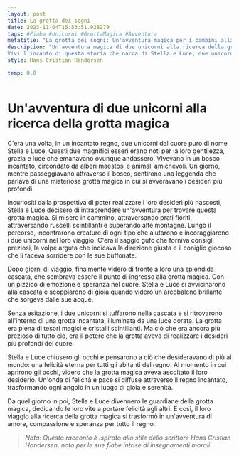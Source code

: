```yaml
---
layout: post
title: La grotta dei sogni
date: 2023-11-04T15:53:51.928279
tags: #Fiaba #Unicorni #GrottaMagica #Avventura
metatitle: "La grotta dei sogni: Un'avventura magica per i bambini alla scoperta di sé stessi"
description: "Un'avventura magica di due unicorni alla ricerca della grotta dei desideri
Vivi l'incanto di questa storia che narra di Stella e Luce, due unicorni dal cuore puro che vivono in un bosco incantato. Attraverso prati fioriti, ruscelli scintillanti e alte montagne, i due amici intraprendono un'avventura alla ricerca di una misteriosa grotta magica in grado di realizzare i desideri più profondi. Lungo il loro cammino, incontrano creature straordinarie che li aiutano e li incoraggiano, imparando importanti lezioni di saggezza, direzione e gioia. Finalmente, quando trovano la grotta, scoprono che il suo vero potere risiede nella capacità di portare felicità e pace a tutto il regno. Un racconto ispirato alle fiabe di Hans Christian Andersen, che insegna l'amore, la compassione e la speranza. Un'avventura magica che trasformerà il cuore dei bambini."
style: Hans Cristian Handersen

temp: 0.8
---
```

# Un'avventura di due unicorni alla ricerca della grotta magica


C'era una volta, in un incantato regno, due unicorni dal cuore puro di nome Stella e Luce. Questi due magnifici esseri erano noti per la loro gentilezza, grazia e luce che emanavano ovunque andassero. Vivevano in un bosco incantato, circondato da alberi maestosi e animali amichevoli. Un giorno, mentre passeggiavano attraverso il bosco, sentirono una leggenda che parlava di una misteriosa grotta magica in cui si avveravano i desideri più profondi.

Incuriositi dalla prospettiva di poter realizzare i loro desideri più nascosti, Stella e Luce decisero di intraprendere un'avventura per trovare questa grotta magica. Si misero in cammino, attraversando prati fioriti, attraversando ruscelli scintillanti e superando alte montagne. Lungo il percorso, incontrarono creature di ogni tipo che aiutarono e incoraggiarono i due unicorni nel loro viaggio. C'era il saggio gufo che forniva consigli preziosi, la volpe arguta che indicava la direzione giusta e il coniglio giocoso che li faceva sorridere con le sue buffonate.

Dopo giorni di viaggio, finalmente videro di fronte a loro una splendida cascata, che sembrava essere il punto di ingresso alla grotta magica. Con un pizzico di emozione e speranza nel cuore, Stella e Luce si avvicinarono alla cascata e scoppiarono di gioia quando videro un arcobaleno brillante che sorgeva dalle sue acque.

Senza esitazione, i due unicorni si tuffarono nella cascata e si ritrovarono all'interno di una grotta incantata, illuminata da una luce dorata. La grotta era piena di tesori magici e cristalli scintillanti. Ma ciò che era ancora più prezioso di tutto ciò, era il potere che la grotta aveva di realizzare i desideri più profondi del cuore.

Stella e Luce chiusero gli occhi e pensarono a ciò che desideravano di più al mondo: una felicità eterna per tutti gli abitanti del regno. Al momento in cui aprirono gli occhi, videro che la grotta magica aveva ascoltato il loro desiderio. Un'onda di felicità e pace si diffuse attraverso il regno incantato, trasformando ogni angolo in un luogo di gioia e serenità.

Da quel giorno in poi, Stella e Luce divennero le guardiane della grotta magica, dedicando le loro vite a portare felicità agli altri. E così, il loro viaggio alla ricerca della grotta magica si trasformò in un'avventura di amore, compassione e speranza per tutto il regno.

> _Nota: Questo racconto è ispirato allo stile dello scrittore Hans Cristian Handersen, noto per le sue fiabe intrise di insegnamenti morali._

        